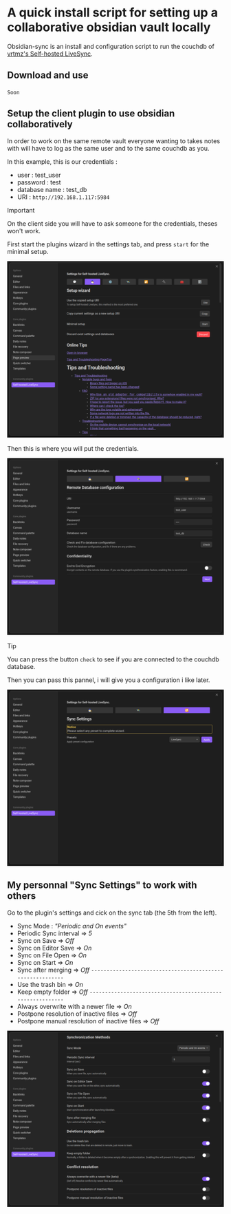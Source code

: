 # A quick install script for setting up a collaborative obsidian vault locally

Obsidian-sync is an install and configuration script to run the couchdb of [vrtmz's Self-hosted LiveSync](https://github.com/vrtmrz/obsidian-livesync/).

## Download and use

`Soon`

## Setup the client plugin to use obsidian collaboratively

In order to work on the same remote vault everyone wanting to takes notes with will have to log as the same user and to the same couchdb as you.

In this example, this is our credentials :

- user : test_user
- password : test
- database name : test_db
- URI : `http://192.168.1.117:5984`

> [!IMPORTANT]
> On the client side you will have to ask someone for the credentials, theses won't work.

First start the plugins wizard in the settings tab, and press `start` for the minimal setup.

![The settings tab](./imgs/wizard_launch.png)

Then this is where you will put the credentials.

![Connection to the database](./imgs/wizard_credentials.png)

> [!TIP]
> You can press the button `check` to see if you are connected to the couchdb database.

Then you can pass this pannel, i will give you a configuration i like later.

![Sync setup](./imgs/wizard_sync.png)

## My personnal "Sync Settings" to work with others


Go to the plugin's settings and cick on the sync tab (the 5th from the left).

- Sync Mode : *"Periodic and On events"*
- Periodic Sync interval => *5*
- Sync on Save => *Off*
- Sync on Editor Save => *On*
- Sync on File Open => *On*
- Sync on Start => *On*
- Sync after merging => *Off*
`----------------------------------------------------------`
- Use the trash bin => *On*
- Keep empty folder => *Off*
`----------------------------------------------------------`
- Always overwrite with a newer file => *On*
- Postpone resolution of inactive files => *Off*
- Postpone manual resolution of inactive files => *Off*



![My sync settings](./imgs/config_sync.png)


